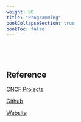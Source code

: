 ```yaml
---
weight: 80
title: "Programming"
bookCollapseSection: true
bookToc: false
---
```



# 

<br/>

## Reference

[CNCF Projects](https://www.cncf.io/projects/)

[Github](https://github.com/cncf)

[Website](https://www.cncf.io/)

[]()

[]()

[]()

[]()

[]()

[]()

[]()

[]()
